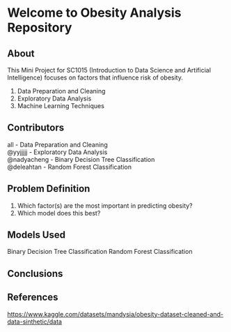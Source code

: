 # Welcome to Obesity Analysis Repository
**About**
---

This Mini Project for SC1015 (Introduction to Data Science and Artificial Intelligence) focuses on factors that influence risk of obesity.

1. Data Preparation and Cleaning
2. Exploratory Data Analysis
3. Machine Learning Techniques

**Contributors**
---
all - Data Preparation and Cleaning  
@yyjjjjj - Exploratory Data Analysis  
@nadyacheng - Binary Decision Tree Classification  
@deleahtan - Random Forest Classification

**Problem Definition**
---
1. Which factor(s) are the most important in predicting obesity?
2. Which model does this best?

**Models Used**
---
Binary Decision Tree Classification
Random Forest Classification

**Conclusions**
---

**References**
---
https://www.kaggle.com/datasets/mandysia/obesity-dataset-cleaned-and-data-sinthetic/data
